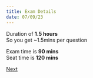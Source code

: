 ```yaml
---
title: Exam Details
date: 07/09/23
---
```


Duration of **1.5 hours**  
So you get ~1.5mins per question

Exam time is **90 mins**  
Seat time is **120 mins**

[Next](../1%20Cloud%20Concepts/1-1%20Evolution%20of%20Cloud%20Hosting.md)
